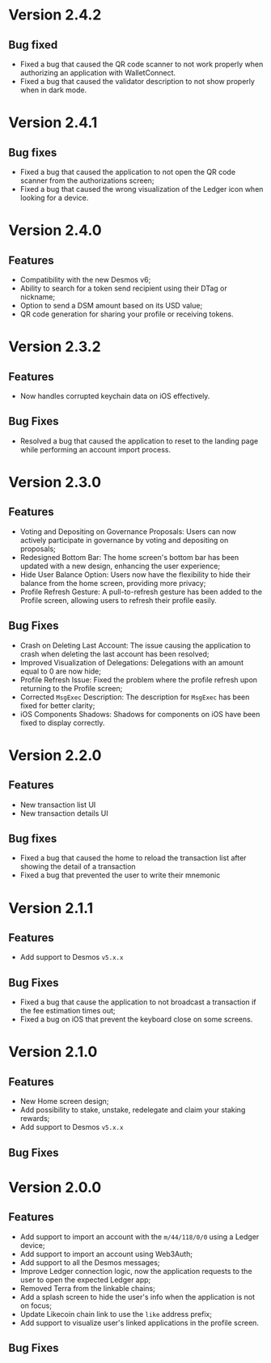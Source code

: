 # Version 2.4.2
## Bug fixed
- Fixed a bug that caused the QR code scanner to not work properly when authorizing an application with WalletConnect.
- Fixed a bug that caused the validator description to not show properly when in dark mode.

# Version 2.4.1
## Bug fixes
- Fixed a bug that caused the application to not open the QR code scanner from the authorizations screen;
- Fixed a bug that caused the wrong visualization of the Ledger icon when looking for a device.

# Version 2.4.0
## Features
- Compatibility with the new Desmos v6;
- Ability to search for a token send recipient using their DTag or nickname;
- Option to send a DSM amount based on its USD value;
- QR code generation for sharing your profile or receiving tokens.

# Version 2.3.2
## Features
- Now handles corrupted keychain data on iOS effectively.

## Bug Fixes
- Resolved a bug that caused the application to reset to the landing page while performing an account import process.

# Version 2.3.0
## Features
- Voting and Depositing on Governance Proposals: Users can now actively participate in governance by voting and depositing on proposals;
- Redesigned Bottom Bar: The home screen's bottom bar has been updated with a new design, enhancing the user experience;
- Hide User Balance Option: Users now have the flexibility to hide their balance from the home screen, providing more privacy;
- Profile Refresh Gesture: A pull-to-refresh gesture has been added to the Profile screen, allowing users to refresh their profile easily.

## Bug Fixes
- Crash on Deleting Last Account: The issue causing the application to crash when deleting the last account has been resolved;
- Improved Visualization of Delegations: Delegations with an amount equal to 0 are now hide;
- Profile Refresh Issue: Fixed the problem where the profile refresh upon returning to the Profile screen;
- Corrected `MsgExec` Description: The description for `MsgExec` has been fixed for better clarity;
- iOS Components Shadows: Shadows for components on iOS have been fixed to display correctly.

# Version 2.2.0
## Features
- New transaction list UI
- New transaction details UI

## Bug fixes
- Fixed a bug that caused the home to reload the transaction list after showing the detail of a transaction
- Fixed a bug that prevented the user to write their mnemonic

# Version 2.1.1
## Features
- Add support to Desmos `v5.x.x`

## Bug Fixes
- Fixed a bug that cause the application to not broadcast a transaction if the fee estimation times out;
- Fixed a bug on iOS that prevent the keyboard close on some screens.

# Version 2.1.0
## Features
- New Home screen design;
- Add possibility to stake, unstake, redelegate and claim your staking rewards;
- Add support to Desmos `v5.x.x`

## Bug Fixes

# Version 2.0.0
## Features
- Add support to import an account with the `m/44/118/0/0` using a Ledger device;
- Add support to import an account using Web3Auth;
- Add support to all the Desmos messages;
- Improve Ledger connection logic, now the application requests to the user to open the expected Ledger app;
- Removed Terra from the linkable chains;
- Add a splash screen to hide the user's info when the application is not on focus;
- Update Likecoin chain link to use the `like` address prefix;
- Add support to visualize user's linked applications in the profile screen.

## Bug Fixes

